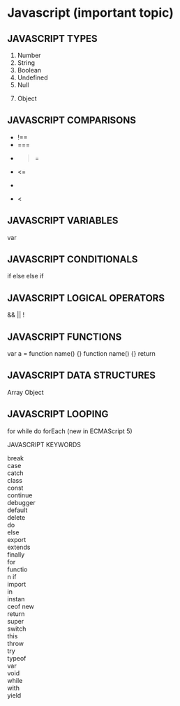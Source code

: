 # Javascript (important topic)

JAVASCRIPT TYPES
-----------------
1. Number 
2. String
3. Boolean
4. Undefined
5. Null
<!-- 6. Symbol (new in ECMAScript 6) -->
7. Object

JAVASCRIPT COMPARISONS
-----------------

- !==
- ===
- >=
- <=
- >
- <

JAVASCRIPT VARIABLES
-----------------
var
<!-- let (new in ECMAScript 6)-->  
<!-- const (new in ECMAScript 6)-->

JAVASCRIPT CONDITIONALS
-----------------
if
else
else if
<!-- ternary operator -->
<!-- switch -->


JAVASCRIPT LOGICAL OPERATORS
-----------------
&&
||
!

JAVASCRIPT FUNCTIONS
-----------------
var a = function name() {}
function name() {}
return
<!-- () => (new in ECMAScript 6) -->

JAVASCRIPT DATA STRUCTURES
-----------------
Array
Object

JAVASCRIPT LOOPING
-----------------
for
while
do 
forEach (new in ECMAScript 5) 


JAVASCRIPT KEYWORDS

break <br>
case<br>
catch<br>
class<br>
const<br>
continue<br>
debugger<br>
default<br>
delete<br>
do<br>
else<br>
export<br>
extends<br>
finally<br>
for<br>
functio<br>n
if<br>
import<br>
in<br>
instan<br>ceof
new<br>
return<br>
super<br>
switch<br>
this<br>
throw<br>
try<br>
typeof<br>
var<br>
void<br>
while<br>
with<br>
yield<br>
